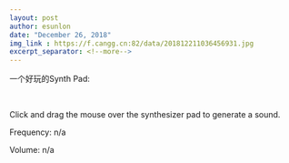 ```yaml
---
layout: post
author: esunlon
date: "December 26, 2018"
img_link : https://f.cangg.cn:82/data/201812211036456931.jpg
excerpt_separator: <!--more-->
---
```

一个好玩的Synth Pad:
<!--more-->
<br>

<canvas id="synth-pad"  width="500" height="500"
style="border:1px solid #1E1E1E background:#1E1E1E;"></canvas>
<div id="info">
  <p>
    Click and drag the mouse over the synthesizer pad to generate a sound.
  </p>
  <p>
    Frequency: <span id="frequency">n/a</span>
  </p>
  <p>
    Volume: <span id="volume">n/a</span>
  </p>
</div>

<script>
var SynthPad = (function() {
  // Variables
  var myCanvas;
  var frequencyLabel;
  var volumeLabel;

  var myAudioContext;
  var oscillator;
  var gainNode;


  // Notes
  var lowNote = 261.63; // C4
  var highNote = 493.88; // B4



  // Constructor
  var SynthPad = function() {
    myCanvas = document.getElementById('synth-pad');
    frequencyLabel = document.getElementById('frequency');
    volumeLabel = document.getElementById('volume');

    // Create an audio context.
    window.AudioContext = window.AudioContext || window.webkitAudioContext;
    myAudioContext = new window.AudioContext();

    SynthPad.setupEventListeners();
  };


  // Event Listeners
  SynthPad.setupEventListeners = function() {

    // Disables scrolling on touch devices.
    document.body.addEventListener('touchmove', function(event) {
      event.preventDefault();
    }, false);

    myCanvas.addEventListener('mousedown', SynthPad.playSound);
    myCanvas.addEventListener('touchstart', SynthPad.playSound);

    myCanvas.addEventListener('mouseup', SynthPad.stopSound);
    document.addEventListener('mouseleave', SynthPad.stopSound);
    myCanvas.addEventListener('touchend', SynthPad.stopSound);
  };


  // Play a note.
  SynthPad.playSound = function(event) {
    oscillator = myAudioContext.createOscillator();
    gainNode = myAudioContext.createGain();

    oscillator.type = 'triangle';

    gainNode.connect(myAudioContext.destination);
    oscillator.connect(gainNode);

    SynthPad.updateFrequency(event);

    oscillator.start(0);

    myCanvas.addEventListener('mousemove', SynthPad.updateFrequency);
    myCanvas.addEventListener('touchmove', SynthPad.updateFrequency);

    myCanvas.addEventListener('mouseout', SynthPad.stopSound);
  };


  // Stop the audio.
  SynthPad.stopSound = function(event) {
    oscillator.stop(0);

    myCanvas.removeEventListener('mousemove', SynthPad.updateFrequency);
    myCanvas.removeEventListener('touchmove', SynthPad.updateFrequency);
    myCanvas.removeEventListener('mouseout', SynthPad.stopSound);
  };


  // Calculate the note frequency.
  SynthPad.calculateNote = function(posX) {
    var noteDifference = highNote - lowNote;
    var noteOffset = (noteDifference / myCanvas.offsetWidth) * (posX - myCanvas.offsetLeft);
    return lowNote + noteOffset;
  };


  // Calculate the volume.
  SynthPad.calculateVolume = function(posY) {
    var volumeLevel = 1 - (((100 / myCanvas.offsetHeight) * (posY - myCanvas.offsetTop)) / 100);
    return volumeLevel;
  };


  // Fetch the new frequency and volume.
  SynthPad.calculateFrequency = function(x, y) {
    var noteValue = SynthPad.calculateNote(x);
    var volumeValue = SynthPad.calculateVolume(y);

    oscillator.frequency.value = noteValue;
    gainNode.gain.value = volumeValue;

    frequencyLabel.innerHTML = Math.floor(noteValue) + ' Hz';
    volumeLabel.innerHTML = Math.floor(volumeValue * 100) + '%';
  };


  // Update the note frequency.
  SynthPad.updateFrequency = function(event) {
    if (event.type == 'mousedown' || event.type == 'mousemove') {
      SynthPad.calculateFrequency(event.x, event.y);
    } else if (event.type == 'touchstart' || event.type == 'touchmove') {
      var touch = event.touches[0];
      SynthPad.calculateFrequency(touch.pageX, touch.pageY);
    }
  };


  // Export SynthPad.
  return SynthPad;
})();


// Initialize the page.
window.onload = function() {
  var synthPad = new SynthPad();
}
</script>
